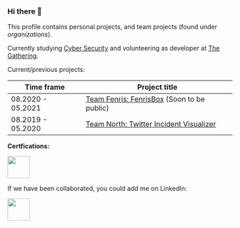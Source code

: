 ### Hi there 👋

This profile contains personal projects, and team projects (found under _organizations_).

Currently studying [Cyber Security](https://www.noroff.no/en/studies/university-college/cyber-security) and volunteering as developer at [The Gathering](https://github.com/gathering).

Current/previous projects:

Time frame | Project title
--- | ---
08.2020 - 05.2021 | [Team Fenris: FenrisBox](https://github.com/Team-Fenris) (Soon to be public)
08.2019 - 05.2020 | [Team North: Twitter Incident Visualizer](https://github.com/orjanj/twitter-incident-visualizer)

**Certfications:**

<a href="https://www.youracclaim.com/badges/6ad34092-7440-46ed-88f9-2dcd1f2b4ef9" target="_blank"><img src="https://images.youracclaim.com/size/340x340/images/6edb32c5-37d8-4fd4-98cd-2811932f0185/CompTIA_Linux_2Bce.png" width="50" height="50" /></a><br />

<!--
**orjanj/orjanj** is a ✨ _special_ ✨ repository because its `README.md` (this file) appears on your GitHub profile.

Here are some ideas to get you started:

- 🔭 I’m currently working on ...
- 🌱 I’m currently learning ...
- 👯 I’m looking to collaborate on ...
- 🤔 I’m looking for help with ...
- 💬 Ask me about ...
- 📫 How to reach me: ...
- 😄 Pronouns: ...
- ⚡ Fun fact: ...
-->

If we have been collaborated, you could add me on LinkedIn:

<a href="https://www.linkedin.com/in/orjanjacobsen/" target="_blank"><img src="https://content.linkedin.com/content/dam/me/business/en-us/amp/brand-site/v2/bg/LI-Bug.svg.original.svg" width="50" height="50" /></a>
